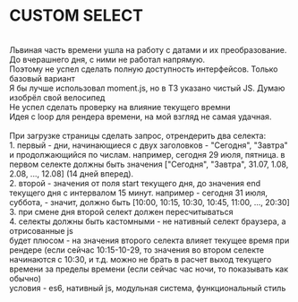 # CUSTOM SELECT
<br>
Львиная часть времени ушла на работу с датами и их преобразование. До вчерашнего дня, с ними не работал напрямую. 
<br>Поэтому не успел сделать полную доступность интерфейсов. Только базовый вариант
<br>
Я бы лучше использовал moment.js, но в ТЗ указано чистый JS. Думаю изобрёл свой велосипед
<br>
Не успел сделать проверку на влияние текущего времни
<br>
Идея с loop для рендера времени, на мой взгляд не самая удачная. 

<br>
<br>
При загрузке страницы сделать запрос, отрендерить два селекта:
<br>
1. первый - дни, начинающиеся с двух заголовков - "Сегодня", "Завтра" и продолжающийся по числам. например, сегодня 29 июля, пятница. в первом селекте должны быть значения ["Сегодня", "Завтра", 31.07, 1.08, 2.08, ..., 12.08] (14 дней вперед).
<br>
2. второй - значения от поля start текущего дня, до значения end текущего дня c интервалом 15 минут. например - сегодня 31 июля, суббота, - значит, должно быть [10:00, 10:15, 10:30, 10:45, 11:00, ..., 20:30]
<br>
3. при смене дня второй селект должен пересчитываться
<br>
4. селекты должны быть кастомными - не нативный селект браузера, а отрисованные js
<br>
будет плюсом - на значения второго селекта влияет текущее время при рендере (если сейчас 10:15-10-29, то значения во втором селекте начинаются с 10:30, и т.д. можно не брать в расчет выход текущего времени за пределы времени (если сейчас час ночи, то показывать как обычно)
<br>
условия - es6, нативный js, модульная система, функциональный стиль
